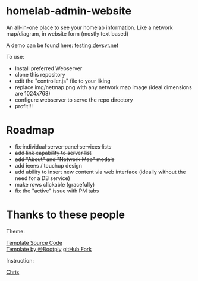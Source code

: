 # homelab-admin-website
An all-in-one place to see your homelab information. Like a network map/diagram, in website form (mostly text based)

A demo can be found here: [testing.devsvr.net](http://testing.devsvr.net)

To use:
* Install preferred Webserver
* clone this repository
* edit the "controller.js" file to your liking
* replace img/netmap.png with any network map image (ideal dimensions are 1024x768)
* configure webserver to serve the repo directory
* profit!!!

# Roadmap
* ~~fix individual server panel services lists~~
* ~~add link capability to server list~~
* ~~add "About" and "Network Map" modals~~
* add ~~icons~~ / touchup design
* add ability to insert new content via web interface (ideally without the need for a DB service)
* make rows clickable (gracefully)
* fix the "active" issue with PM tabs

# Thanks to these people
Theme:

[Template Source Code](http://www.bootply.com/90113)  
[Template by @Bootply](http://bootply.com/templates)
[gitHub Fork](https://github.com/iatek/bootstrap-google-plus)

Instruction:

[Chris](https://github.com/chirsch)
